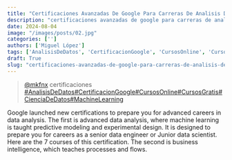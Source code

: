 ```yaml
---
title: "Certificaciones Avanzadas De Google Para Carreras De Analisis De Datos"
description: "certificaciones avanzadas de google para carreras de analisis de datos"
date: 2024-08-04
image: "/images/posts/02.jpg"
categories: ['']
authors: ['Miguel López']
tags: ['AnalisisDeDatos', 'CertificacionGoogle', 'CursosOnline', 'CursosGratis', 'CienciaDeDatos', 'MachineLearning']
draft: True
slug: "certificaciones-avanzadas-de-google-para-carreras-de-analisis-de-datos"
---
```


<blockquote class="tiktok-embed" cite="{https://www.tiktok.com/@mkfnx/video/7231349759192337670}" data-video-id="7231349759192337670" style="max-width: 605px;min-width: 325px;" > <section> <a target="_blank" title="@mkfnx" href="https://www.tiktok.com/@mkfnx?refer=embed">@mkfnx</a> certificaciones </section> <a title="AnalisisDeDatos" target="_blank" href="https://www.tiktok.com/tag/AnalisisDeDatos?refer=embed">#AnalisisDeDatos</a><a title="CertificacionGoogle" target="_blank" href="https://www.tiktok.com/tag/CertificacionGoogle?refer=embed">#CertificacionGoogle</a><a title="CursosOnline" target="_blank" href="https://www.tiktok.com/tag/CursosOnline?refer=embed">#CursosOnline</a><a title="CursosGratis" target="_blank" href="https://www.tiktok.com/tag/CursosGratis?refer=embed">#CursosGratis</a><a title="CienciaDeDatos" target="_blank" href="https://www.tiktok.com/tag/CienciaDeDatos?refer=embed">#CienciaDeDatos</a><a title="MachineLearning" target="_blank" href="https://www.tiktok.com/tag/MachineLearning?refer=embed">#MachineLearning</a> </blockquote> <script async src="https://www.tiktok.com/embed.js"></script>

Google launched new certifications to  prepare you for advanced careers in data analysis.  The first is advanced data analysis,  where machine learning is taught predictive modeling and experimental design.  It is designed to prepare you for careers as a  senior data engineer or Junior data scientist.  Here are the 7 courses of this certification.  The second is business intelligence,  which teaches processes and flows. 
